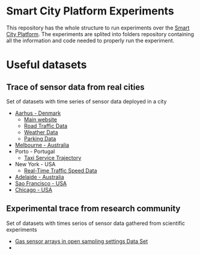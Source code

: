 # Smart City Platform Experiments

This repository has the whole structure to run experiments over the [Smart 
City Platform](https://gitlab.com/smart-city-software-platform). The experiments
are splited into folders repository containing all the information and code
needed to properly run the experiment.

# Useful datasets

## Trace of sensor data from real cities 

Set of datasets with time series of sensor data deployed in a city

* [Aarhus - Denmark](http://iot.ee.surrey.ac.uk:8080/datasets.html)
  * [Main website](https://www.odaa.dk/)
  * [Road Traffic Data](http://iot.ee.surrey.ac.uk:8080/datasets.html#traffic)
  * [Weather Data](http://iot.ee.surrey.ac.uk:8080/datasets.html#weather)
  * [Parking Data](http://iot.ee.surrey.ac.uk:8080/datasets.html#parking)
* [Melbourne - Australia](https://data.melbourne.vic.gov.au/)
* Porto - Portugal
  * [Taxi Service Trajectory](http://archive.ics.uci.edu/ml/datasets/Taxi+Service+Trajectory+-+Prediction+Challenge%2C+ECML+PKDD+2015)
* New York - USA
  * [Real-Time Traffic Speed Data](https://catalog.data.gov/dataset/real-time-traffic-speed-data-36c30)
* [Adelaide - Australia](https://data.sa.gov.au/data/dataset/5a4b0eb5-5297-46e2-a0ae-b1f10a3309fc)
* [Sao Francisco - USA](https://data.sfgov.org/)
* [Chicago - USA](https://data.cityofchicago.org/)

## Experimental trace from research community

Set of datasets with times serios of sensor data gathered from scientific 
experiments

* [Gas sensor arrays in open sampling settings Data Set](http://archive.ics.uci.edu/ml/datasets/Gas+sensor+arrays+in+open+sampling+settings)
* []()
